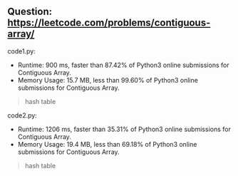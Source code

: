 ## Question: https://leetcode.com/problems/contiguous-array/

code1.py:
* Runtime: 900 ms, faster than 87.42% of Python3 online submissions for Contiguous Array.
* Memory Usage: 15.7 MB, less than 99.60% of Python3 online submissions for Contiguous Array.
> hash table

code2.py:
* Runtime: 1206 ms, faster than 35.31% of Python3 online submissions for Contiguous Array.
* Memory Usage: 19.4 MB, less than 69.18% of Python3 online submissions for Contiguous Array.
> hash table